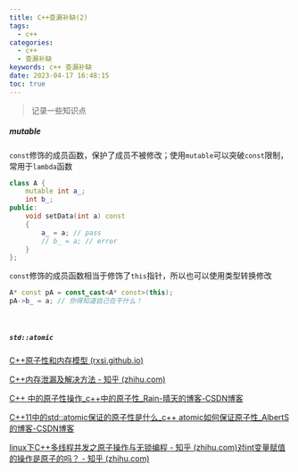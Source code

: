 ```yaml
---
title: C++查漏补缺(2)
tags:
  - c++
categories:
  - c++
  - 查漏补缺
keywords: c++ 查漏补缺
date: 2023-04-17 16:48:15
toc: true
---
```


> 记录一些知识点
>
> <!-- more -->

##### **mutable**

`const`修饰的成员函数，保护了成员不被修改；使用`mutable`可以突破`const`限制，常用于`lambda`函数

```cpp
class A { 
    mutable int a_;
    int b_;
public:
    void setData(int a) const 
    {
        a_ = a; // pass
        // b_ = a; // error
    }
};
```

`const`修饰的成员函数相当于修饰了`this`指针，所以也可以使用类型转换修改

```cpp
A* const pA = const_cast<A* const>(this);
pA->b_ = a; // 你得知道自己在干什么！
```

</br>

##### **`std::atomic`**

[C++原子性和内存模型 (rxsi.github.io)](https://rxsi.github.io/2022/08/16/cpp_atomic_volatile/)

[C++内存泄漏及解决方法 - 知乎 (zhihu.com)](https://zhuanlan.zhihu.com/p/458457445)

[C++ 中的原子性操作_c++中的原子性_Rain-晴天的博客-CSDN博客](https://blog.csdn.net/rain_qingtian/article/details/11020827)

[C++11中的std::atomic保证的原子性是什么_c++ atomic如何保证原子性_AlbertS的博客-CSDN博客](https://blog.csdn.net/albertsh/article/details/120611073)

[linux下C++多线程并发之原子操作与无锁编程 - 知乎 (zhihu.com)](https://zhuanlan.zhihu.com/p/149464798)[对int变量赋值的操作是原子的吗？ - 知乎 (zhihu.com)](https://www.zhihu.com/question/27026846)


